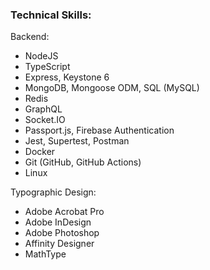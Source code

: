 ### Technical Skills:

Backend:
* NodeJS
* TypeScript
* Express, Keystone 6
* MongoDB, Mongoose ODM, SQL (MySQL)
* Redis
* GraphQL
* Socket.IO
* Passport.js, Firebase Authentication
* Jest, Supertest, Postman
* Docker
* Git (GitHub, GitHub Actions)
* Linux

Typographic Design:
* Adobe Acrobat Pro
* Adobe InDesign
* Adobe Photoshop
* Affinity Designer
* MathType

<!--
- Contact
- Languages
- Education
- Expirience
- Side Projects
-->
